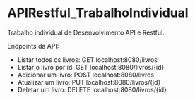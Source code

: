# APIRestful_TrabalhoIndividual
Trabalho individual de Desenvolvimento API e Restful.

Endpoints da API:

- Listar todos os livros: GET localhost:8080/livros
- Listar o livro por id: GET localhost:8080/livros/{id}
- Adicionar um livro: POST localhost:8080/livros
- Atualizar um livro: PUT localhost:8080/livros/{id}
- Deletar um livro: DELETE localhost:8080/livros/{id}
